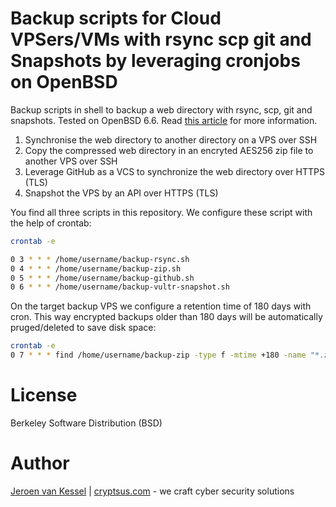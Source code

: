 # Backup scripts for Cloud VPSers/VMs with rsync scp git and Snapshots by leveraging cronjobs on OpenBSD
Backup scripts in shell to backup a web directory with rsync, scp, git and snapshots. Tested on OpenBSD 6.6. Read [this article](https://cryptsus.com/blog/how-to-backup-web-directory-on-a-cloud-vps-4-free-and-easy-backup-methods-rsync-scp-zip-github-with-aes256-encryption-and-snapshots.html) for more information.

1) Synchronise the web directory to another directory on a VPS over SSH
2) Copy the compressed web directory in an encryted AES256 zip file to another VPS over SSH
3) Leverage GitHub as a VCS to synchronize the web directory over HTTPS (TLS)
4) Snapshot the VPS by an API over HTTPS (TLS)

You find all three scripts in this repository. We configure these script with the help of crontab:

```bash
crontab -e

0 3 * * * /home/username/backup-rsync.sh
0 4 * * * /home/username/backup-zip.sh
0 5 * * * /home/username/backup-github.sh
0 6 * * * /home/username/backup-vultr-snapshot.sh
```
On the target backup VPS we configure a retention time of 180 days with cron. This way encrypted backups older than 180 days will be automatically pruged/deleted to save disk space:

```bash
crontab -e
0 7 * * * find /home/username/backup-zip -type f -mtime +180 -name "*.zip.enc" -exec rm {} \;
```

# License
Berkeley Software Distribution (BSD)

# Author
[Jeroen van Kessel](https://twitter.com/jeroenvkessel) | [cryptsus.com](https://cryptsus.com) - we craft cyber security solutions
